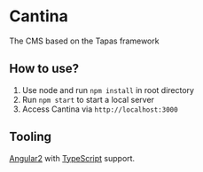 # Cantina
The CMS based on the Tapas framework

## How to use?

1. Use node and run ``npm install`` in root directory
2. Run ``npm start`` to start a local server
3. Access Cantina via ``http://localhost:3000``

## Tooling

[Angular2](https://angular.io) with [TypeScript](https://www.typescriptlang.org) support.
